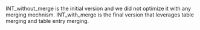 INT_without_merge is the initial version and we did not optimize it with any merging mechnism. 
INT_with_merge is the final version that leverages table merging and table entry merging.

